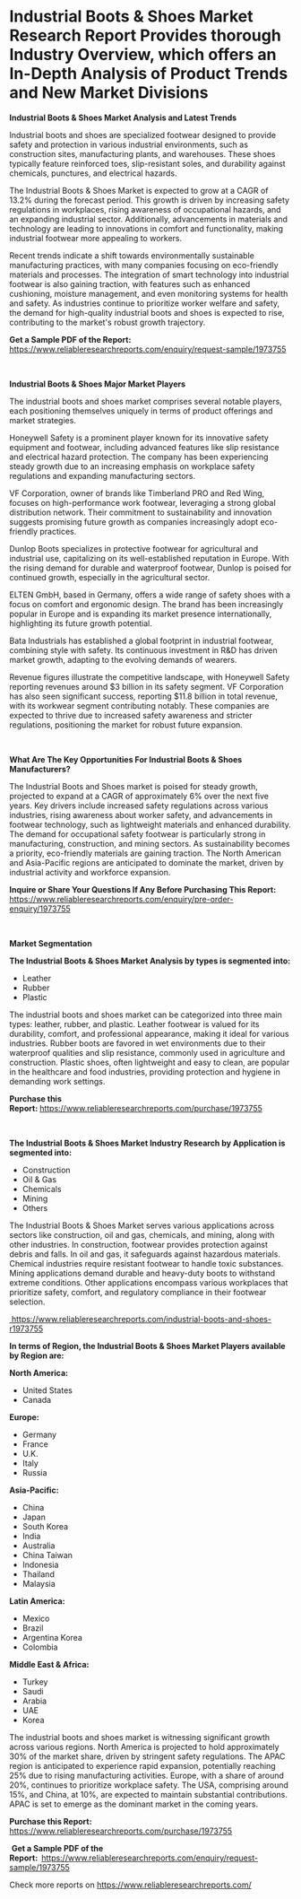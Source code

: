 <p><h1>Industrial Boots & Shoes Market Research Report Provides thorough Industry Overview, which offers an In-Depth Analysis of Product Trends and New Market Divisions</h1></p><p><strong>Industrial Boots & Shoes Market Analysis and Latest Trends</strong></p>
<p><p>Industrial boots and shoes are specialized footwear designed to provide safety and protection in various industrial environments, such as construction sites, manufacturing plants, and warehouses. These shoes typically feature reinforced toes, slip-resistant soles, and durability against chemicals, punctures, and electrical hazards.</p><p>The Industrial Boots & Shoes Market is expected to grow at a CAGR of 13.2% during the forecast period. This growth is driven by increasing safety regulations in workplaces, rising awareness of occupational hazards, and an expanding industrial sector. Additionally, advancements in materials and technology are leading to innovations in comfort and functionality, making industrial footwear more appealing to workers.</p><p>Recent trends indicate a shift towards environmentally sustainable manufacturing practices, with many companies focusing on eco-friendly materials and processes. The integration of smart technology into industrial footwear is also gaining traction, with features such as enhanced cushioning, moisture management, and even monitoring systems for health and safety. As industries continue to prioritize worker welfare and safety, the demand for high-quality industrial boots and shoes is expected to rise, contributing to the market's robust growth trajectory.</p></p>
<p><strong>Get a Sample PDF of the Report:&nbsp;</strong> <a href="https://www.reliableresearchreports.com/enquiry/request-sample/1973755?utm_campaign=2146&utm_medium=2&utm_source=Github&utm_content=ia&utm_term=10022025&utm_id=industrial-boots-shoes">https://www.reliableresearchreports.com/enquiry/request-sample/1973755</a></p>
<p>&nbsp;</p>
<p><strong>Industrial Boots & Shoes Major Market Players</strong></p>
<p><p>The industrial boots and shoes market comprises several notable players, each positioning themselves uniquely in terms of product offerings and market strategies. </p><p>Honeywell Safety is a prominent player known for its innovative safety equipment and footwear, including advanced features like slip resistance and electrical hazard protection. The company has been experiencing steady growth due to an increasing emphasis on workplace safety regulations and expanding manufacturing sectors.</p><p>VF Corporation, owner of brands like Timberland PRO and Red Wing, focuses on high-performance work footwear, leveraging a strong global distribution network. Their commitment to sustainability and innovation suggests promising future growth as companies increasingly adopt eco-friendly practices.</p><p>Dunlop Boots specializes in protective footwear for agricultural and industrial use, capitalizing on its well-established reputation in Europe. With the rising demand for durable and waterproof footwear, Dunlop is poised for continued growth, especially in the agricultural sector.</p><p>ELTEN GmbH, based in Germany, offers a wide range of safety shoes with a focus on comfort and ergonomic design. The brand has been increasingly popular in Europe and is expanding its market presence internationally, highlighting its future growth potential.</p><p>Bata Industrials has established a global footprint in industrial footwear, combining style with safety. Its continuous investment in R&D has driven market growth, adapting to the evolving demands of wearers.</p><p>Revenue figures illustrate the competitive landscape, with Honeywell Safety reporting revenues around $3 billion in its safety segment. VF Corporation has also seen significant success, reporting $11.8 billion in total revenue, with its workwear segment contributing notably. These companies are expected to thrive due to increased safety awareness and stricter regulations, positioning the market for robust future expansion.</p></p>
<p>&nbsp;</p>
<p><strong>What Are The Key Opportunities For Industrial Boots & Shoes Manufacturers?</strong></p>
<p><p>The Industrial Boots and Shoes market is poised for steady growth, projected to expand at a CAGR of approximately 6% over the next five years. Key drivers include increased safety regulations across various industries, rising awareness about worker safety, and advancements in footwear technology, such as lightweight materials and enhanced durability. The demand for occupational safety footwear is particularly strong in manufacturing, construction, and mining sectors. As sustainability becomes a priority, eco-friendly materials are gaining traction. The North American and Asia-Pacific regions are anticipated to dominate the market, driven by industrial activity and workforce expansion.</p></p>
<p><strong>Inquire or Share Your Questions If Any Before Purchasing This Report:</strong> <a href="https://www.reliableresearchreports.com/enquiry/pre-order-enquiry/1973755?utm_campaign=2146&utm_medium=2&utm_source=Github&utm_content=ia&utm_term=10022025&utm_id=industrial-boots-shoes">https://www.reliableresearchreports.com/enquiry/pre-order-enquiry/1973755</a></p>
<p>&nbsp;</p>
<p><strong>Market Segmentation</strong></p>
<p><strong>The Industrial Boots & Shoes Market Analysis by types is segmented into:</strong></p>
<p><ul><li>Leather</li><li>Rubber</li><li>Plastic</li></ul></p>
<p><p>The industrial boots and shoes market can be categorized into three main types: leather, rubber, and plastic. Leather footwear is valued for its durability, comfort, and professional appearance, making it ideal for various industries. Rubber boots are favored in wet environments due to their waterproof qualities and slip resistance, commonly used in agriculture and construction. Plastic shoes, often lightweight and easy to clean, are popular in the healthcare and food industries, providing protection and hygiene in demanding work settings.</p></p>
<p><strong>Purchase this Report:&nbsp;</strong><a href="https://www.reliableresearchreports.com/purchase/1973755?utm_campaign=2146&utm_medium=2&utm_source=Github&utm_content=ia&utm_term=10022025&utm_id=industrial-boots-shoes">https://www.reliableresearchreports.com/purchase/1973755</a></p>
<p>&nbsp;</p>
<p><strong>The Industrial Boots & Shoes Market Industry Research by Application is segmented into:</strong></p>
<p><ul><li>Construction</li><li>Oil & Gas</li><li>Chemicals</li><li>Mining</li><li>Others</li></ul></p>
<p><p>The Industrial Boots & Shoes Market serves various applications across sectors like construction, oil and gas, chemicals, and mining, along with other industries. In construction, footwear provides protection against debris and falls. In oil and gas, it safeguards against hazardous materials. Chemical industries require resistant footwear to handle toxic substances. Mining applications demand durable and heavy-duty boots to withstand extreme conditions. Other applications encompass various workplaces that prioritize safety, comfort, and regulatory compliance in their footwear selection.</p></p>
<p><a href="https://www.reliableresearchreports.com/industrial-boots-and-shoes-r1973755?utm_campaign=2146&utm_medium=2&utm_source=Github&utm_content=ia&utm_term=10022025&utm_id=industrial-boots-shoes">&nbsp;https://www.reliableresearchreports.com/industrial-boots-and-shoes-r1973755</a></p>
<p><strong>In terms of Region, the Industrial Boots & Shoes Market Players available by Region are:</strong></p>
<p>
    <p> <strong> North America: </strong>
        <ul>
            <li>United States</li>
            <li>Canada</li>
        </ul>
        </p> 
    <p> <strong> Europe: </strong>
        <ul>
            <li>Germany</li>
            <li>France</li>
            <li>U.K.</li>
            <li>Italy</li>
            <li>Russia</li>
        </ul>
        </p> 
    <p> <strong> Asia-Pacific: </strong>
        <ul>
            <li>China</li>
            <li>Japan</li>
            <li>South Korea</li>
            <li>India</li>
            <li>Australia</li>
            <li>China Taiwan</li>
            <li>Indonesia</li>
            <li>Thailand</li>
            <li>Malaysia</li>
        </ul>
        </p> 
    <p> <strong> Latin America: </strong>
        <ul>
            <li>Mexico</li>
            <li>Brazil</li>
            <li>Argentina Korea</li>
            <li>Colombia</li>
        </ul>
        </p> 
    <p> <strong> Middle East & Africa: </strong>
        <ul>
            <li>Turkey</li>
            <li>Saudi</li>
            <li>Arabia</li>
            <li>UAE</li>
            <li>Korea</li>
        </ul>
    </p>
    </p>
<p><p>The industrial boots and shoes market is witnessing significant growth across various regions. North America is projected to hold approximately 30% of the market share, driven by stringent safety regulations. The APAC region is anticipated to experience rapid expansion, potentially reaching 25% due to rising manufacturing activities. Europe, with a share of around 20%, continues to prioritize workplace safety. The USA, comprising around 15%, and China, at 10%, are expected to maintain substantial contributions. APAC is set to emerge as the dominant market in the coming years.</p></p>
<p><strong>Purchase this Report: </strong><a href="https://www.reliableresearchreports.com/purchase/1973755?utm_campaign=2146&utm_medium=2&utm_source=Github&utm_content=ia&utm_term=10022025&utm_id=industrial-boots-shoes">https://www.reliableresearchreports.com/purchase/1973755</a></p>
<p>&nbsp;<strong>Get a Sample PDF of the Report:&nbsp;&nbsp;</strong><a href="https://www.reliableresearchreports.com/enquiry/request-sample/1973755?utm_campaign=2146&utm_medium=2&utm_source=Github&utm_content=ia&utm_term=10022025&utm_id=industrial-boots-shoes">https://www.reliableresearchreports.com/enquiry/request-sample/1973755</a></p>
<p><strong></strong></p>
<p>Check more reports on <a href="https://www.reliableresearchreports.com/?utm_campaign=2146&utm_medium=2&utm_source=Github&utm_content=ia&utm_term=10022025&utm_id=industrial-boots-shoes">https://www.reliableresearchreports.com/</a></p>